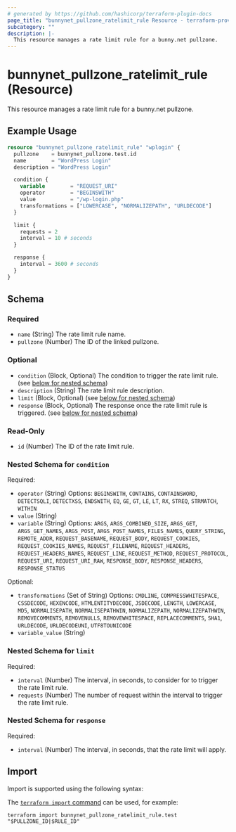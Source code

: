 ```yaml
---
# generated by https://github.com/hashicorp/terraform-plugin-docs
page_title: "bunnynet_pullzone_ratelimit_rule Resource - terraform-provider-bunnynet"
subcategory: ""
description: |-
  This resource manages a rate limit rule for a bunny.net pullzone.
---
```


# bunnynet_pullzone_ratelimit_rule (Resource)

This resource manages a rate limit rule for a bunny.net pullzone.

## Example Usage

```terraform
resource "bunnynet_pullzone_ratelimit_rule" "wplogin" {
  pullzone    = bunnynet_pullzone.test.id
  name        = "WordPress Login"
  description = "WordPress Login"

  condition {
    variable        = "REQUEST_URI"
    operator        = "BEGINSWITH"
    value           = "/wp-login.php"
    transformations = ["LOWERCASE", "NORMALIZEPATH", "URLDECODE"]
  }

  limit {
    requests = 2
    interval = 10 # seconds
  }

  response {
    interval = 3600 # seconds
  }
}
```

<!-- schema generated by tfplugindocs -->
## Schema

### Required

- `name` (String) The rate limit rule name.
- `pullzone` (Number) The ID of the linked pullzone.

### Optional

- `condition` (Block, Optional) The condition to trigger the rate limit rule. (see [below for nested schema](#nestedblock--condition))
- `description` (String) The rate limit rule description.
- `limit` (Block, Optional) (see [below for nested schema](#nestedblock--limit))
- `response` (Block, Optional) The response once the rate limit rule is triggered. (see [below for nested schema](#nestedblock--response))

### Read-Only

- `id` (Number) The ID of the rate limit rule.

<a id="nestedblock--condition"></a>
### Nested Schema for `condition`

Required:

- `operator` (String) Options: `BEGINSWITH`, `CONTAINS`, `CONTAINSWORD`, `DETECTSQLI`, `DETECTXSS`, `ENDSWITH`, `EQ`, `GE`, `GT`, `LE`, `LT`, `RX`, `STREQ`, `STRMATCH`, `WITHIN`
- `value` (String)
- `variable` (String) Options: `ARGS`, `ARGS_COMBINED_SIZE`, `ARGS_GET`, `ARGS_GET_NAMES`, `ARGS_POST`, `ARGS_POST_NAMES`, `FILES_NAMES`, `QUERY_STRING`, `REMOTE_ADDR`, `REQUEST_BASENAME`, `REQUEST_BODY`, `REQUEST_COOKIES`, `REQUEST_COOKIES_NAMES`, `REQUEST_FILENAME`, `REQUEST_HEADERS`, `REQUEST_HEADERS_NAMES`, `REQUEST_LINE`, `REQUEST_METHOD`, `REQUEST_PROTOCOL`, `REQUEST_URI`, `REQUEST_URI_RAW`, `RESPONSE_BODY`, `RESPONSE_HEADERS`, `RESPONSE_STATUS`

Optional:

- `transformations` (Set of String) Options: `CMDLINE`, `COMPRESSWHITESPACE`, `CSSDECODE`, `HEXENCODE`, `HTMLENTITYDECODE`, `JSDECODE`, `LENGTH`, `LOWERCASE`, `MD5`, `NORMALISEPATH`, `NORMALISEPATHWIN`, `NORMALIZEPATH`, `NORMALIZEPATHWIN`, `REMOVECOMMENTS`, `REMOVENULLS`, `REMOVEWHITESPACE`, `REPLACECOMMENTS`, `SHA1`, `URLDECODE`, `URLDECODEUNI`, `UTF8TOUNICODE`
- `variable_value` (String)


<a id="nestedblock--limit"></a>
### Nested Schema for `limit`

Required:

- `interval` (Number) The interval, in seconds, to consider for to trigger the rate limit rule.
- `requests` (Number) The number of request within the interval to trigger the rate limit rule.


<a id="nestedblock--response"></a>
### Nested Schema for `response`

Required:

- `interval` (Number) The interval, in seconds, that the rate limit will apply.

## Import

Import is supported using the following syntax:

The [`terraform import` command](https://developer.hashicorp.com/terraform/cli/commands/import) can be used, for example:

```shell
terraform import bunnynet_pullzone_ratelimit_rule.test "$PULLZONE_ID|$RULE_ID"
```

